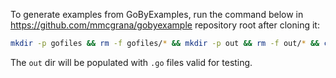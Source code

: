To generate examples from GoByExamples, run the command below in https://github.com/mmcgrana/gobyexample repository root after cloning it:

```bash
mkdir -p gofiles && rm -f gofiles/* && mkdir -p out && rm -f out/* && cp examples/*/*.go gofiles && cd gofiles && for f in *.go; do sed "1i//+build ignore\n" $f > ../out/$f; done
```

The `out` dir will be populated with `.go` files valid for testing.